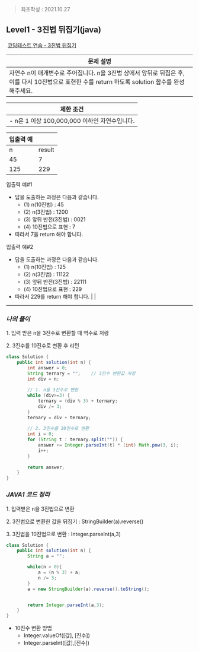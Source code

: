 > 최초작성 : 2021.10.27

## ******Level1 - 3진법 뒤집기****(java)**

 [코딩테스트 연습 - 3진법 뒤집기](https://programmers.co.kr/learn/courses/30/lessons/68935)

| **문제 설명** |
| --- |
| 자연수 n이 매개변수로 주어집니다. n을 3진법 상에서 앞뒤로 뒤집은 후, 이를 다시 10진법으로 표현한 수를 return 하도록 solution 함수를 완성해주세요. |

| **제한 조건** |
| --- |
|   -   n은 1 이상 100,000,000 이하인 자연수입니다.   |

| **​입출력 예**    |  |
| --- | --- |
| n | result |
| 45 | 7 |
| 125 | 229 |


입출력 예#1
- 답을 도출하는 과정은 다음과 같습니다.
    - (1) n(10진법) : 45
    - (2) n(3진법) : 1200
    - (3) 앞뒤 반전(3진법) : 0021
    - (4) 10진법으로 표현 : 7
-   따라서 7을 return 해야 합니다.

입출력 예#2
-   답을 도출하는 과정은 다음과 같습니다.
    - (1) n(10진법) : 125
    - (2) n(3진법) : 11122
    - (3) 앞뒤 반전(3진법) : 22111
    - (4) 10진법으로 표현 : 229
-   따라서 229를 return 해야 합니다.   |  |

---

### _**나의 풀이**_

1\. 입력 받은 n을 3진수로 변환할 때 역수로 저랑

2\. 3진수를 10진수로 변환 후 리턴

```java
class Solution {
    public int solution(int n) {
        int answer = 0;
        String ternary = "";	// 3진수 변환값 저장
        int div = n;
        
        // 1. n을 3진수로 변환
        while (div>=3) {
        	ternary = (div % 3) + ternary;
        	div /= 3;
        }
        ternary = div + ternary;
        
        // 2. 3진수를 10진수로 변환
        int i = 0;
        for (String t : ternary.split("")) {
        	answer += Integer.parseInt(t) * (int) Math.pow(3, i);
        	i++;
        }
        
        return answer;
    }
}
```

### _**JAVA1 코드 정리**_

1\. 입력받은 n을 3진법으로 변환

2\. 3진법으로 변환한 값을 뒤집기 : StringBuilder(a).reverse()

3\. 3진법을 10진법으로 변환 : Integer.parseInt(a,3)

```java
class Solution {
    public int solution(int n) {
        String a = "";

        while(n > 0){
            a = (n % 3) + a;
            n /= 3;
        }
        a = new StringBuilder(a).reverse().toString();


        return Integer.parseInt(a,3);
    }
}
```

* 10진수 변환 방법
    * Integer.valueOf(\[값\], \[진수\])
    * Integer.parseInt(\[값\],\[진수\])